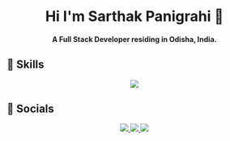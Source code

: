 <h1 align="center">Hi I'm Sarthak Panigrahi 👋</h1>

<h4 align="center">A Full Stack Developer residing in Odisha, India.</h4>

## 🚀 Skills

<p align="center">
  <img src="https://skillicons.dev/icons?i=html,css,js,tailwind,bootstrap,nodejs,react,nextjs,express,mongodb,java" />
</p>

## 🔗 Socials

<p align="center">
    <a href="https://linkedin.com/in/sarthak-panigrahi-aa239925b/" target="_blank">
    <img src="https://img.shields.io/badge/LINKEDIN-0077B5?style=for-the-badge&logo=linkedin&logoColor=white" />
  </a>
  <a href="https://instagram.com/btwimsarthak/" target="_blank">
    <img src="https://img.shields.io/badge/INSTAGRAM-E4405F?style=for-the-badge&logo=instagram&logoColor=white" />
  </a>
  <a href="https://gmail.com/btwimsarthak/" target="_blank">
    <img src="https://img.shields.io/badge/GMAIL-E4405F?style=for-the-badge&logo=instagram&logoColor=white" />
  </a>
</p>
